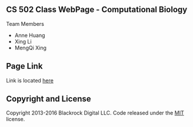 ## CS 502 Class WebPage - Computational Biology
Team Members 
* Anne Huang
* Xing Li
* MengQi Xing

## Page Link
Link is located [here](https://aznmonkey/github.io/comp-bio)

## Copyright and License

Copyright 2013-2016 Blackrock Digital LLC. Code released under the [MIT](https://github.com/BlackrockDigital/startbootstrap-portoflio-item/blob/gh-pages/LICENSE) license.